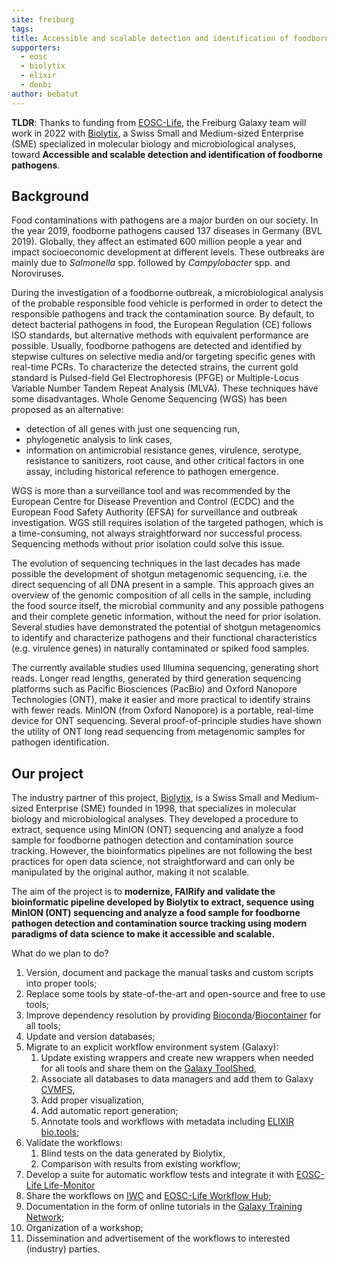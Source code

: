 ```yaml
---
site: freiburg
tags:
title: Accessible and scalable detection and identification of foodborne pathogens, a project with Biolytix and funded by EOSC-Life
supporters:
  - eosc
  - biolytix
  - elixir
  - denbi
author: bebatut
---
```


**TLDR**: Thanks to funding from [EOSC-Life](https://www.eosc-life.eu/), the
Freiburg Galaxy team will work in 2022 with
[Biolytix](https://www.biolytix.ch/en/), a Swiss Small and Medium-sized
Enterprise (SME) specialized in molecular biology and microbiological analyses,
toward **Accessible and scalable detection and identification of foodborne
pathogens**.

## Background

Food contaminations with pathogens are a major burden on our society. In the
year 2019, foodborne pathogens caused 137 diseases in Germany (BVL 2019).
Globally, they affect an estimated 600 million people a year and impact
socioeconomic development at different levels. These outbreaks are mainly due to
_Salmonella_ spp. followed by _Campylobacter_ spp. and Noroviruses.

During the investigation of a foodborne outbreak, a microbiological analysis of
the probable responsible food vehicle is performed in order to detect the
responsible pathogens and track the contamination source. By default, to detect
bacterial pathogens in food, the European Regulation (CE) follows ISO standards,
but alternative methods with equivalent performance are possible. Usually,
foodborne pathogens are detected and identified by stepwise cultures on
selective media and/or targeting specific genes with real-time PCRs. To
characterize the detected strains, the current gold standard is Pulsed-field Gel
Electrophoresis (PFGE) or Multiple-Locus Variable Number Tandem Repeat Analysis
(MLVA). These techniques have some disadvantages. Whole Genome Sequencing (WGS)
has been proposed as an alternative:

- detection of all genes with just one sequencing run,
- phylogenetic analysis to link cases,
- information on antimicrobial resistance genes, virulence, serotype, resistance
  to sanitizers, root cause, and other critical factors in one assay, including
  historical reference to pathogen emergence.

WGS is more than a surveillance tool and was recommended by the European Centre
for Disease Prevention and Control (ECDC) and the European Food Safety Authority
(EFSA) for surveillance and outbreak investigation. WGS still requires isolation
of the targeted pathogen, which is a time-consuming, not always straightforward
nor successful process. Sequencing methods without prior isolation could solve
this issue.

The evolution of sequencing techniques in the last decades has made possible the
development of shotgun metagenomic sequencing, i.e. the direct sequencing of all
DNA present in a sample. This approach gives an overview of the genomic
composition of all cells in the sample, including the food source itself, the
microbial community and any possible pathogens and their complete genetic
information, without the need for prior isolation. Several studies have
demonstrated the potential of shotgun metagenomics to identify and characterize
pathogens and their functional characteristics (e.g. virulence genes) in
naturally contaminated or spiked food samples.

The currently available studies used Illumina sequencing, generating short
reads. Longer read lengths, generated by third generation sequencing platforms
such as Pacific Biosciences (PacBio) and Oxford Nanopore Technologies (ONT),
make it easier and more practical to identify strains with fewer reads. MinION
(from Oxford Nanopore) is a portable, real-time device for ONT sequencing.
Several proof-of-principle studies have shown the utility of ONT long read
sequencing from metagenomic samples for pathogen identification.

## Our project

The industry partner of this project, [Biolytix](https://www.biolytix.ch/en/),
is a Swiss Small and Medium-sized Enterprise (SME) founded in 1998, that
specializes in molecular biology and microbiological analyses. They developed a
procedure to extract, sequence using MinION (ONT) sequencing and analyze a food
sample for foodborne pathogen detection and contamination source tracking.
However, the bioinformatics pipelines are not following the best practices for
open data science, not straightforward and can only be manipulated by the
original author, making it not scalable.

The aim of the project is to **modernize, FAIRify and validate the bioinformatic
pipeline developed by Biolytix to extract, sequence using MinION (ONT)
sequencing and analyze a food sample for foodborne pathogen detection and
contamination source tracking using modern paradigms of data science to make it
accessible and scalable.**

What do we plan to do?

1. Version, document and package the manual tasks and custom scripts into proper
   tools;
2. Replace some tools by state-of-the-art and open-source and free to use tools;
3. Improve dependency resolution by providing
   [Bioconda](https://bioconda.github.io/)/[Biocontainer](https://biocontainers.pro/)
   for all tools;
4. Update and version databases;
5. Migrate to an explicit workflow environment system (Galaxy):
   1. Update existing wrappers and create new wrappers when needed for all tools
      and share them on the [Galaxy ToolShed](https://toolshed.g2.bx.psu.edu/),
   2. Associate all databases to data managers and add them to Galaxy
      [CVMFS](https://cernvm.cern.ch/fs/),
   3. Add proper visualization,
   4. Add automatic report generation;
   5. Annotate tools and workflows with metadata including
      [ELIXIR bio.tools](https://bio.tools/);
6. Validate the workflows:
   1. Blind tests on the data generated by Biolytix,
   2. Comparison with results from existing workflow;
7. Develop a suite for automatic workflow tests and integrate it with
   [EOSC-Life Life-Monitor](https://lifemonitor.eu/)
8. Share the workflows on [IWC](https://github.com/galaxyproject/iwc) and
   [EOSC-Life Workflow Hub](https://workflowhub.eu/);
9. Documentation in the form of online tutorials in the
   [Galaxy Training Network](https://training.galaxyproject.org/);
10. Organization of a workshop;
11. Dissemination and advertisement of the workflows to interested (industry)
    parties.
